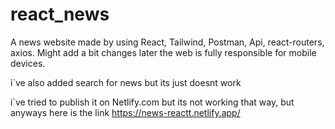 # react_news

A news website made by using React, Tailwind, Postman, Api, react-routers, axios. Might add a bit changes later
the web is fully responsible for mobile devices.

i`ve also added search for news but its just doesnt work

i`ve tried to publish it on Netlify.com but its not working that way,
 but anyways here is the link https://news-reactt.netlify.app/
